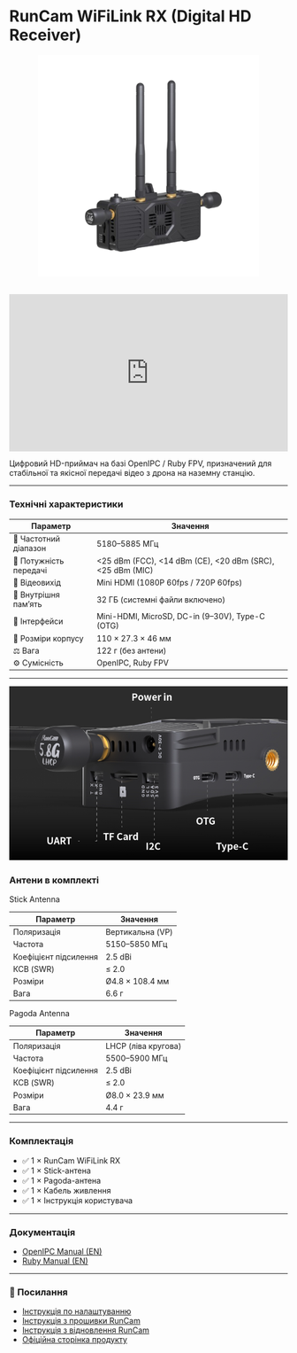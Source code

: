 # RunCam WiFiLink RX (Digital HD Receiver)

<div style="display: flex; justify-content: center; align-items: flex-start; gap: 2rem; flex-wrap: wrap;">
  <img src="/images/runcam-vrx.png" alt="головна картинка" width="400px" style="max-width: 100%; height: auto;" />
  
  <div style="position: relative; width: 560px; max-width: 100%; aspect-ratio: 16 / 9;">
    <iframe
      src="https://www.youtube.com/embed/BP7Ns7H9wvI?si=sUkZiTPDYfQbjkLS"
      title="YouTube video player"
      frameborder="0"
      allow="accelerometer; autoplay; clipboard-write; encrypted-media; gyroscope; picture-in-picture; web-share"
      allowfullscreen
      style="position: absolute; top: 0; left: 0; width: 100%; height: 100%;">
    </iframe>
  </div>
</div>


Цифровий HD-приймач на базі OpenIPC / Ruby FPV, призначений для стабільної та якісної передачі відео з дрона на наземну станцію.

---

### Технічні характеристики

| Параметр                      | Значення                                                        |
|-------------------------------|------------------------------------------------------------------|
| 📡 Частотний діапазон         | 5180–5885 МГц                                                   |
| 📶 Потужність передачі         | <25 dBm (FCC), <14 dBm (CE), <20 dBm (SRC), <25 dBm (MIC)       |
| 🎥 Відеовихід                  | Mini HDMI (1080P 60fps / 720P 60fps)                            |
| 💾 Внутрішня пам’ять           | 32 ГБ (системні файли включено)                                 |
| 🔌 Інтерфейси                  | Mini-HDMI, MicroSD, DC-in (9–30V), Type-C (OTG)                 |
| 📐 Розміри корпусу             | 110 × 27.3 × 46 мм                                              |
| ⚖️ Вага                        | 122 г (без антени)                                             |
| ⚙️ Сумісність                  | OpenIPC, Ruby FPV                                              |

---

<img src="/images/runcam-vrx1.png" alt="головна картинка" width="600px"/>

### Антени в комплекті

Stick Antenna

| Параметр            | Значення           |
|---------------------|--------------------|
| Поляризація         | Вертикальна (VP)   |
| Частота             | 5150–5850 МГц      |
| Коефіцієнт підсилення | 2.5 dBi           |
| КСВ (SWR)           | ≤ 2.0              |
| Розміри             | Ø4.8 × 108.4 мм    |
| Вага                | 6.6 г              |

Pagoda Antenna

| Параметр            | Значення             |
|---------------------|----------------------|
| Поляризація         | LHCP (ліва кругова) |
| Частота             | 5500–5900 МГц        |
| Коефіцієнт підсилення | 2.5 dBi             |
| КСВ (SWR)           | ≤ 2.0                |
| Розміри             | Ø8.0 × 23.9 мм       |
| Вага                | 4.4 г                |

---

### Комплектація

- ✅ 1 × RunCam WiFiLink RX  
- ✅ 1 × Stick-антена  
- ✅ 1 × Pagoda-антена  
- ✅ 1 × Кабель живлення  
- ✅ 1 × Інструкція користувача  

---

### Документація

- [OpenIPC Manual (EN)](https://shop.runcam.com/runcam-wifilink-rx/)
- [Ruby Manual (EN)](https://shop.runcam.com/runcam-wifilink-rx/)

---

### 🔗 Посилання
-  [Інструкція по налаштуванню](/groundstation/) 
-  [Інструкція з прошивки RunCam ](/troubleshooting/) 
-  [Інструкція з відновлення RunCam ](/troubleshooting/#runcam-vrx) 
-  [Офіційна сторінка продукту](https://shop.runcam.com/runcam-wifilink-rx/)

